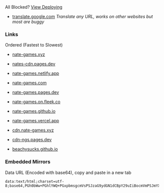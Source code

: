 All Blocked? [View Deploying](https://github.com/nate-games/nate-games.github.io/wiki/Deploying)
- [translate.google.com](https://translate.google.com/?sl=auto&tl=en&op=websites) _Translate any URL, works on other websites but most are buggy_
### Links
Ordered (Fastest to Slowest)
- [nate-games.xyz](https://nate-games.xyz)
- [nates-cdn.pages.dev](https://nates-cdn.pages.dev)
- [nate-games.netlify.app](https://nate-games.netlify.app/)
- [nate-games.com](http://nate-games.com)
- [nate-games.pages.dev](https://nate-games.pages.dev)
- [nate-games.on.fleek.co](http://nate-games.on.fleek.co)
- [nate-games.github.io](https://nate-games.github.io)
- [nate-games.vercel.app](https://nate-games.vercel.app)
- [cdn.nate-games.xyz](https://cdn.nate-games.xyz)
- [cdn-ngs.pages.dev](https://cdn-ngs.pages.dev)

- [beachysucks.github.io](http://beachysucks.github.io)

### Embedded Mirrors
Data URL (Encoded with base64), copy and paste in a new tab
```
data:text/html;charset=utf-8;base64,PGh0bWw+PGhlYWQ+PGxpbmsgcmVsPSJzaG9ydGN1dCBpY29uIiBocmVmPSJmYXZpY29uLmljbyIgdHlwZT0iaW1hZ2UveC1pY29uIj48dGl0bGU+bmF0ZS1nYW1lczwvdGl0bGU+PGJhc2UgaHJlZj0iaHR0cHM6Ly9uYXRlLWdhbWVzLmdpdGh1Yi5pbyI+PHN0eWxlPmh0bWwsYm9keSB7bWFyZ2luOiAwO3BhZGRpbmc6IDA7aGVpZ2h0OiAxMDAlO3dpZHRoOiAxMDAlO31pZnJhbWUge2JvcmRlcjogMDtoZWlnaHQ6IDEwMCU7d2lkdGg6IDEwMCU7fTwvc3R5bGU+PC9oZWFkPjxib2R5PjxpZnJhbWUgc3JjPSIuLyIgYWxsb3dmdWxsc2NyZWVuPjwvaWZyYW1lPjwvYm9keT48L2h0bWw+
```